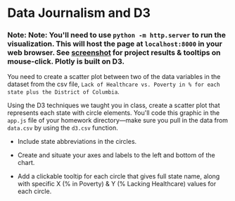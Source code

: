 # Data Journalism and D3

### Note: Note: You'll need to use `python -m http.server` to run the visualization. This will host the page at `localhost:8000` in your web browser. See [screenshot](https://github.com/lyli888/Level-12-D3/blob/main/Interactive%20ToolTip%20Graph%20Screenshot.png) for project results & tooltips on mouse-click. Plotly is built on D3.

You need to create a scatter plot between two of the data variables in the dataset from the csv file, `Lack of Healthcare vs. Poverty in % for each state plus the District of Columbia`.

Using the D3 techniques we taught you in class, create a scatter plot that represents each state with circle elements. You'll code this graphic in the `app.js` file of your homework directory—make sure you pull in the data from `data.csv` by using the `d3.csv` function. 

* Include state abbreviations in the circles.

* Create and situate your axes and labels to the left and bottom of the chart.

* Add a clickable tooltip for each circle that gives full state name, along with specific X (% in Poverty) & Y (% Lacking Healthcare) values for each circle.







